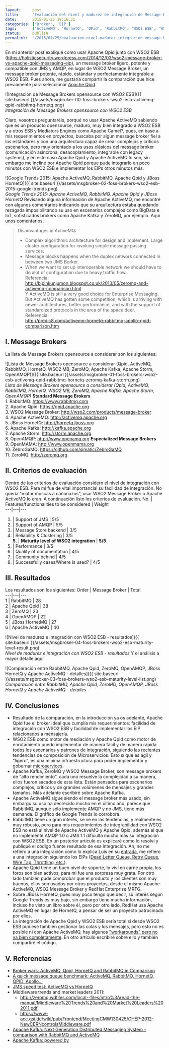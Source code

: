 ```yaml
---
layout:     post
title:      'Evaluación del nivel y madurez de integración de Message Brokers opensource con WSO2 ESB'
date:       2015-01-25 19:16:31
categories: ['Broker', 'EIP']
tags:       ['ActiveMQ', 'HornetQ', 'QPid', 'RabbitMQ', 'WSO2 ESB', 'WSO2 MB']
status:     publish 
permalink:  "/2015/01/25/evaluacion-nivel-madurez-integracion-message-brokers-opensource-wso2-esb/"
---
```

En mi anterior post expliqué como usar Apache Qpid junto con WSO2 ESB (https://holisticsecurity.wordpress.com/2014/12/03/wso2-message-broker-vs-apache-qpid-messaging-eip), un message broker ligero, potente y compatible con JMS y AMQP, en lugar de WSO2 Message Broker, un message broker potente, rápido, estándar y perfectamente integrable a WSO2 ESB. Pues ahora, me gustaría compartir la comparación que hice previamente para seleccionar [Apache Qpid](http://qpid.apache.org "Apache Qpid").

![Integración de Message Brokers opensource con WSO2 ESB]({{ site.baseurl }}/assets/msgbroker-00-foss-brokers-wso2-esb-activemq-qpid-rabbitmq-hornetq.png)  
 _Integración de Message Brokers opensource con WSO2 ESB_

<!-- more -->
Claro, vosotros preguntaréis, porqué no usar Apache ActiveMQ sabiendo que es un producto opensource, maduro, muy bien integrado a WSO2 ESB y a otros ESB y Mediators Engines como Apache Camel?, pues, en base a mis requerimientos en proyectos, buscaba por algún message broker fiel a los estándares y con una arquitectura capaz de crear complejos y críticos escenarios, pero muy orientado a los usos clásicos del message broker (comunicación asíncrona, desacoplamiento, integrable con legacy systems), y en este caso Apache Qpid y Apache ActiveMQ lo son, sin embargo me incliné por Apache Qpid porque pude integrarlo en poco minutos con WSO2 ESB e implementar los EIPs otros minutos más.

![Google Trends 2015: Apache ActiveMQ, RabbitMQ, Apache Qpid y JBoss HornetQ]({{ site.baseurl }}/assets/msgbroker-02-foss-brokers-wso2-esb-2015-google-trends.png)  
 _Google Trends 2015: Apache ActiveMQ, RabbitMQ, Apache Qpid y JBoss HornetQ_
Revisando alguna información de Apache ActiveMQ, me encontré con algunos comentarios indicando que su arquitectura estaba quedando rezagada imposibilitando su uso en escenarios complejos como BigData e IoT, sofisticados brokers como Apache Kafka y ZeroMQ, por ejemplo. Aquí unos comentarios.
>  Disadvantages in ActiveMQ:  
>  * Complex algorithmic architecture for design and implement. Large cluster configuration for invoking simple message passing services.  
>  * Message blocks happens when the duplex network connected in between two JMS Borker.  
>  * When we want to set up interoperable network we should have to do alot of configuration due to heavy traffic flow.  
>  Referencia:  
>  http://bipinkunjumon.blogspot.co.uk/2013/05/zeromq-and-activemq-comparison.html  
Y
>  ActiveMQ is still a very good choice for Enterprise Messaging. But ActiveMQ has gotten some competition, which is arriving with newer architectures, better performance, and with the support of standardized protocols in the area of the space deer.  
>  Referencia:  
>  http://predic8.com/activemq-hornetq-rabbitmq-apollo-qpid-comparison.htm  

## I. Message Brokers
La lista de Message Brokers opensource a considerar son los siguientes:  

![Lista de Message Brokers opensource a considerar \(Qpid, ActiveMQ, RabbitMQ, HornetQ, WSO2 MB, ZeroMQ, Apache Kafka, Apache Storm, OpenAMQP\)]({{ site.baseurl }}/assets/msgbroker-01-foss-brokers-wso2-esb-activemq-qpid-rabbitmq-hornetq-zeromq-kafka-storm.png)  
 _Lista de Message Brokers opensource a considerar (Qpid, ActiveMQ, RabbitMQ, HornetQ, WSO2 MB, ZeroMQ, Apache Kafka, Apache Storm, OpenAMQP)_
 **Standard Message Brokers**  
1\. RabbitMQ: https://www.rabbitmq.com  
2\. Apache Qpid: https://qpid.apache.org  
3\. WSO2 Message Broker: http://wso2.com/products/message-broker  
4\. Apache ActiveMQ: http://activemq.apache.org  
5\. JBoss HornetQ: http://hornetq.jboss.org  
6\. Apache Kafka: http://kafka.apache.org  
7\. Apache Storm: http://storm.apache.org  
8\. OpenAMQP: http://www.openamq.org
**Especialized Message Brokers**  
9\. OpenMAMA: http://www.openmama.org  
10\. ZebroGaMQ: https://github.com/simatic/ZebroGaMQ  
11\. ZeroMQ: http://zeromq.org

## II. Criterios de evaluación
Dentro de los criterios de evaluación considero el nivel de integración con WSO2 ESB. Para mi fue de vital importancial su facilidad de integración. No quería "matar moscas a cañonazos", usar WSO2 Message Broker o Apache ActiveMQ lo eran.
A continuación listo los criterios de evaluación.
No. | Features/functionalities to be considered | Weight  
---|---|---  
1. | Support of JMS | 5/5  
2. | Support of AMQP | 5/5  
3. | Message Store backend | 3/5  
4. | Reliability & Clustering | 3/5  
**5.** | **Maturity level of WSO2 integration** | **5/5**  
6. | Performance | 3/5  
7. | Quality of documentation | 4/5  
8. | Community behind | 4/5  
9. | Successfully cases/Where is used? | 4/5  

## III. Resultados
Los resultados son los siguientes:
Order | Message Broker | Total  
---|---|---  
1 | RabbitMQ | 28  
2 | Apache Qpid | 38  
3 | ZeroMQ | 23  
4 | OpenAMQP | 22  
5 | JBoss HornetMQ | 27  
6 | Apache ActiveMQ | 40  

![Nivel de madurez e integración con WSO2 ESB - resultados]({{ site.baseurl }}/assets/msgbroker-04-foss-brokers-wso2-esb-maturity-level-result.png)  
_Nivel de madurez e integración con WSO2 ESB - resultados_
Y el análisis a mayor detalle aquí:  

![Comparación entre RabbitMQ, Apache Qpid, ZeroMQ, OpenAMQP, JBoss HornetQ y Apache ActiveMQ - detalles]({{ site.baseurl }}/assets/msgbroker-03-foss-brokers-wso2-esb-maturity-level-list.png)  
_Comparación entre RabbitMQ, Apache Qpid, ZeroMQ, OpenAMQP, JBoss HornetQ y Apache ActiveMQ - detalles_

## IV. Conclusiones
  * Resultado de la comparación, en la introducción ya os adelanté, Apache Qpid fue el broker ideal que cumplía mis requerimientos: facilidad de integración con WSO2 ESB y facilidad de implementar los EIP relacionados a mensajería.
  * WSO2 ESB como motor de mediación y Apache Qpid como motor de enrutamiento puedo implementar de manera fácil y de manera rápida todos [los escenarios y patrones de integración](https://docs.wso2.com/display/IntegrationPatterns/Enterprise+Integration+Patterns+with+WSO2+ESB "Enterprise Integration Patterns with WSO2 ESB"), siguiendo las recientes tendencias de composición de Microservicios. Esto sí que es ágil y "ligero", es una mínima infraestructura para poder implementar y gobernar [microservices](http://www.slideshare.net/wso2.org/microservices-20140915v11 "Merging microservices architecture with SOA Practices").
  * Apache Kafka, ZeroMQ y WSO2 Message Broker, son message brokers de "alto rendimiento", cada uno resuelve la complejidad a su manera, ellos fueron sacados de esta lista. Están pensados para escenarios complejos, críticos y de grandes volúmenes de mensajes y grandes tamaños. Más adelante escribiré sobre Apache Kafka.
  * Apache ActiveMQ sigue siendo el message broker más usado, sin embargo su uso ha decrecido mucho en el último año, parece que RabbitMQ, aunque sólo implemente AMQP y no JMS, tiene más demanda. El gráfico de Google Trends lo corrobora.
  * RabbitMQ tiene un gran interés, se ve en las tendencias, y realmente es muy robusto, pero para mis requerimientos de integrabilidad con WSO2 ESB no está al nivel de Apache ActiveMQ y Apache Qpid, además el que no implemente AMQP 1.0 o JMS 1.1 dificulta mucho más su integración con WSO2 ESB. En un posterior artículo os explicaré cómo lo resolví y publiqué el código fuente resultado de esa integración. Ah, no me refiero a una integración como lo explica Luis en su [entrada](https://luispenarrubia.wordpress.com/2014/12/10/integrate-wso2-esb-and-rabbitmq-using-amqp-transport), me refiero a una integración siguiendo los EIPs ([Dead Letter Queue, Retry Queue, Wire Tap, Throttling, etc.](https://docs.wso2.com/display/IntegrationPatterns/Messaging+Channels "Messaging EIP")).
  * Apache Qpid tiene un buen nivel de soporte, lo viví en carne propia, los foros son bien activos, para mi fue una sorpresa muy grata. Por otro lado también pude comprobar que el producto y los clientes son muy buenos, ellos son usados por otros proyectos, desde el mismo Apache ActiveMQ, WSO2 Message Broker y RedHat Enterprise MRTG.
  * Sobre JBoss HornetQ, pues muy poco tengo que decir, su interés según Google Trends es muy bajo, sin embargo tiene mucha información, incluso he visto un libro sobre él, pero por otro lado, RedHat usa Apache ActiveMQ en lugar de HornetQ, a pensar de ser un proyecto patrocinado por ellos.
  * La integración de Apache Qpid y WSO2 ESB sería total si desde WSO2 ESB pudiese también gestionar las colas y los mensajes, pero esto no es posible ni con Apache ActiveMQ, hay algunos ["workarounds" pero no va bien completamente](http://stackoverflow.com/questions/21761265/cant-browse-messages-in-an-activemq-based-message-store-with-wso2-esb-console). En otro artículo escribiré sobre ello y también compartiré el código.

## V. Referencias
  * [Broker wars: ActiveMQ, Qpid, HornetQ and RabbitMQ in Comparison](http://predic8.com/activemq-hornetq-rabbitmq-apollo-qpid-comparison.htm)
  * [A quick message queue benchmark: ActiveMQ, RabbitMQ, HornetQ, QPID, Apollo…](http://blog.x-aeon.com/2013/04/10/a-quick-message-queue-benchmark-activemq-rabbitmq-hornetq-qpid-apollo)
  * [JMS speed test: ActiveMQ vs HornetQ](http://integr8consulting.blogspot.co.uk/2011/02/jms-speed-test-activemq-vs-hornetq.html)
  * Middleware trends and market leaders 2011: 
    * <http://zeromq.wdfiles.com/local--files/intro%3Aread-the-manual/Middleware%20Trends%20and%20Market%20Leaders%202011.pdf>
    * <https://www-acc.gsi.de/wiki/pub/Frontend/MeetingCMW130425/CHEP-2012-NewCERNcontrolsMiddleware.pdf>
  * [Apache Kafka: Next Generation Distributed Messaging System - comparison with RabbitMQ and ActiveMQ](http://www.infoq.com/articles/apache-kafka)
  * [Apache Kafka: powered by ](https://cwiki.apache.org/confluence/display/KAFKA/Powered+By)
